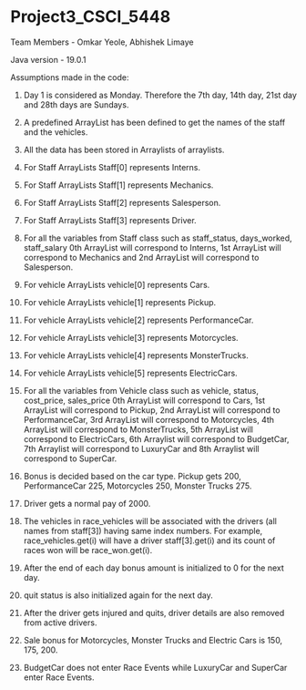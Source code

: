 # Project3_CSCI_5448

Team Members - Omkar Yeole, Abhishek Limaye

Java version - 19.0.1

Assumptions made in the code:

1) Day 1 is considered as Monday. Therefore the 7th day, 14th day, 21st day and 28th days are Sundays.

2) A predefined ArrayList has been defined to get the names of the staff and the vehicles.

3) All the data has been stored in Arraylists of arraylists.

4) For Staff ArrayLists Staff[0] represents Interns.

5) For Staff ArrayLists Staff[1] represents Mechanics.

6) For Staff ArrayLists Staff[2] represents Salesperson.

7) For Staff ArrayLists Staff[3] represents Driver.

8) For all the variables from Staff class such as staff_status, days_worked, staff_salary 0th ArrayList will correspond to Interns, 1st ArrayList will correspond to Mechanics and 2nd ArrayList will correspond to Salesperson.

9) For vehicle ArrayLists vehicle[0] represents Cars.

10) For vehicle ArrayLists vehicle[1] represents Pickup.

11) For vehicle ArrayLists vehicle[2] represents PerformanceCar.

12) For vehicle ArrayLists vehicle[3] represents Motorcycles.

13) For vehicle ArrayLists vehicle[4] represents MonsterTrucks.

14) For vehicle ArrayLists vehicle[5] represents ElectricCars.

15) For all the variables from Vehicle class such as vehicle, status, cost_price, sales_price 0th ArrayList will correspond to Cars, 1st ArrayList will correspond to Pickup, 2nd ArrayList will correspond to PerformanceCar, 3rd ArrayList will correspond to Motorcycles, 4th ArrayList will correspond to MonsterTrucks, 5th ArrayList will correspond to ElectricCars, 6th Arraylist will correspond to BudgetCar, 7th Arraylist will correspond to LuxuryCar and 8th Arraylist will correspond to SuperCar.

16) Bonus is decided based on the car type. Pickup gets 200, PerformanceCar 225, Motorcycles 250, Monster Trucks 275.

17) Driver gets a normal pay of 2000.

18) The vehicles in race_vehicles will be associated with the drivers (all names from staff[3]) having same index numbers. For example, race_vehicles.get(i) will have a driver staff[3].get(i) and its count of races won will be race_won.get(i).

19) After the end of each day bonus amount is initialized to 0 for the next day.

20) quit status is also initialized again for the next day.

21) After the driver gets injured and quits, driver details are also removed from active drivers.

22) Sale bonus for Motorcycles, Monster Trucks and Electric Cars is 150, 175, 200.

23) BudgetCar does not enter Race Events while LuxuryCar and SuperCar enter Race Events.
